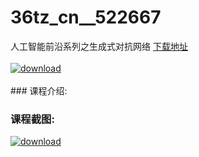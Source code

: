# 36tz_cn__522667
人工智能前沿系列之生成式对抗网络
[下载地址](http://www.36tz.cn/article/522667 "下载地址")
<br/></br>[![download](http://36tz.cn/muke_img/2018_05_2-67-300x262.png "下载地址")](http://www.36tz.cn/article/522667 "下载地址")
<br/></br>### 课程介绍:
### 课程截图:
[![download](http://36tz.cn/muke_img/2018_05_3-71.png "下载地址")](http://www.36tz.cn/article/522667 "下载地址")
